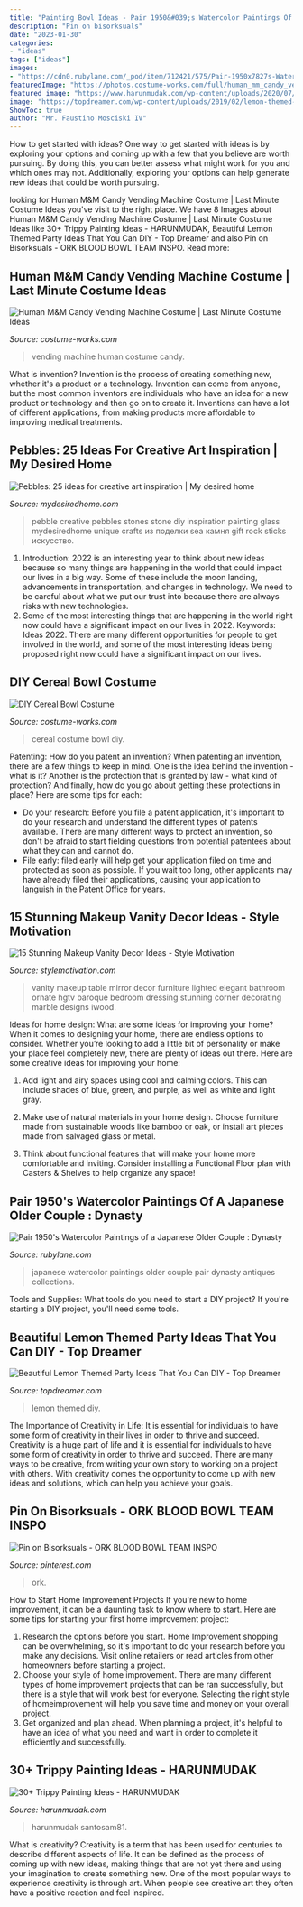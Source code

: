 ```yaml
---
title: "Painting Bowl Ideas - Pair 1950&#039;s Watercolor Paintings Of A Japanese Older Couple : Dynasty"
description: "Pin on bisorksuals"
date: "2023-01-30"
categories:
- "ideas"
tags: ["ideas"]
images:
- "https://cdn0.rubylane.com/_pod/item/712421/575/Pair-1950x7827s-Watercolor-Paintings-Japanese-Older-full-5o-2048-59-f.jpg"
featuredImage: "https://photos.costume-works.com/full/human_mm_candy_vending_machine.jpg"
featured_image: "https://www.harunmudak.com/wp-content/uploads/2020/07/trippy-painting-22-795x1024.jpg"
image: "https://topdreamer.com/wp-content/uploads/2019/02/lemon-themed-party-6.jpg"
ShowToc: true
author: "Mr. Faustino Mosciski IV"
---
```



How to get started with ideas?
One way to get started with ideas is by exploring your options and coming up with a few that you believe are worth pursuing. By doing this, you can better assess what might work for you and which ones may not. Additionally, exploring your options can help generate new ideas that could be worth pursuing.

	

		
looking for Human M&amp;M Candy Vending Machine Costume | Last Minute Costume Ideas you've visit to the right place. We have 8 Images about Human M&amp;M Candy Vending Machine Costume | Last Minute Costume Ideas like 30+ Trippy Painting Ideas - HARUNMUDAK, Beautiful Lemon Themed Party Ideas That You Can DIY - Top Dreamer and also Pin on Bisorksuals - ORK BLOOD BOWL TEAM INSPO. Read more:
		
    
## Human M&amp;M Candy Vending Machine Costume | Last Minute Costume Ideas

<img loading=lazy src="https://photos.costume-works.com/full/human_mm_candy_vending_machine.jpg" onerror="this.onerror=null;this.src='https://tse2.mm.bing.net/th?id=OIP.vGeeL8uLgpOT1cr-w2rAxwHaJ3&amp;pid=15.1';" alt="Human M&amp;M Candy Vending Machine Costume | Last Minute Costume Ideas">

_Source: costume-works.com_

>vending machine human costume candy. 

	

What is invention?
Invention is the process of creating something new, whether it's a product or a technology. Invention can come from anyone, but the most common inventors are individuals who have an idea for a new product or technology and then go on to create it. Inventions can have a lot of different applications, from making products more affordable to improving medical treatments.

    
## Pebbles: 25 Ideas For Creative Art Inspiration | My Desired Home

<img loading=lazy src="http://mydesiredhome.com/wp-content/uploads/2018/04/Pebble-art-ideas23.jpg" onerror="this.onerror=null;this.src='https://tse4.mm.bing.net/th?id=OIP.lWK_GEtYUNiO8jIII7mBwwHaIt&amp;pid=15.1';" alt="Pebbles: 25 ideas for creative art inspiration | My desired home">

_Source: mydesiredhome.com_

>pebble creative pebbles stones stone diy inspiration painting glass mydesiredhome unique crafts из поделки sea камня gift rock sticks искусство. 

	

1) Introduction: 2022 is an interesting year to think about new ideas because so many things are happening in the world that could impact our lives in a big way. Some of these include the moon landing, advancements in transportation, and changes in technology. We need to be careful about what we put our trust into because there are always risks with new technologies.
2) Some of the most interesting things that are happening in the world right now could have a significant impact on our lives in 2022. Keywords: Ideas 2022. There are many different opportunities for people to get involved in the world, and some of the most interesting ideas being proposed right now could have a significant impact on our lives.

    
## DIY Cereal Bowl Costume

<img loading=lazy src="https://photos.costume-works.com/full/cereal_bowl1.jpg" onerror="this.onerror=null;this.src='https://tse4.mm.bing.net/th?id=OIP.d6x2HNK2BN0_CvfuTlBqYQHaNC&amp;pid=15.1';" alt="DIY Cereal Bowl Costume">

_Source: costume-works.com_

>cereal costume bowl diy. 

	

Patenting: How do you patent an invention?
When patenting an invention, there are a few things to keep in mind. One is the idea behind the invention - what is it? Another is the protection that is granted by law - what kind of protection? And finally, how do you go about getting these protections in place? Here are some tips for each: 
- Do your research: Before you file a patent application, it's important to do your research and understand the different types of patents available. There are many different ways to protect an invention, so don't be afraid to start fielding questions from potential patentees about what they can and cannot do. 
- File early: filed early will help get your application filed on time and protected as soon as possible. If you wait too long, other applicants may have already filed their applications, causing your application to languish in the Patent Office for years.

    
## 15 Stunning Makeup Vanity Decor Ideas - Style Motivation

<img loading=lazy src="https://homebnc.com/homeimg/2017/02/09-makeup-vanity-ideas-homebnc.jpeg" onerror="this.onerror=null;this.src='https://tse4.mm.bing.net/th?id=OIP.NuI-ib8PWoa0y-RpRdA_0AHaKX&amp;pid=15.1';" alt="15 Stunning Makeup Vanity Decor Ideas - Style Motivation">

_Source: stylemotivation.com_

>vanity makeup table mirror decor furniture lighted elegant bathroom ornate hgtv baroque bedroom dressing stunning corner decorating marble designs iwood. 

	

Ideas for home design: What are some ideas for improving your home?
When it comes to designing your home, there are endless options to consider. Whether you’re looking to add a little bit of personality or make your place feel completely new, there are plenty of ideas out there. Here are some creative ideas for improving your home: 
1. Add light and airy spaces using cool and calming colors. This can include shades of blue, green, and purple, as well as white and light gray.

2. Make use of natural materials in your home design. Choose furniture made from sustainable woods like bamboo or oak, or install art pieces made from salvaged glass or metal.

3. Think about functional features that will make your home more comfortable and inviting. Consider installing a Functional Floor plan with Casters & Shelves to help organize any space! 


    
## Pair 1950&#039;s Watercolor Paintings Of A Japanese Older Couple : Dynasty

<img loading=lazy src="https://cdn0.rubylane.com/_pod/item/712421/575/Pair-1950x7827s-Watercolor-Paintings-Japanese-Older-full-5o-2048-59-f.jpg" onerror="this.onerror=null;this.src='https://tse2.mm.bing.net/th?id=OIP.pwvvUWGygTkhmNmH8dX6_gHaJ4&amp;pid=15.1';" alt="Pair 1950&#039;s Watercolor Paintings of a Japanese Older Couple : Dynasty">

_Source: rubylane.com_

>japanese watercolor paintings older couple pair dynasty antiques collections. 

	

Tools and Supplies: What tools do you need to start a DIY project?
If you're starting a DIY project, you'll need some tools.

    
## Beautiful Lemon Themed Party Ideas That You Can DIY - Top Dreamer

<img loading=lazy src="https://topdreamer.com/wp-content/uploads/2019/02/lemon-themed-party-6.jpg" onerror="this.onerror=null;this.src='https://tse3.mm.bing.net/th?id=OIP.kbdCZUup2xZaIqhlAfmHEwHaLG&amp;pid=15.1';" alt="Beautiful Lemon Themed Party Ideas That You Can DIY - Top Dreamer">

_Source: topdreamer.com_

>lemon themed diy. 

	

The Importance of Creativity in Life: It is essential for individuals to have some form of creativity in their lives in order to thrive and succeed.
Creativity is a huge part of life and it is essential for individuals to have some form of creativity in order to thrive and succeed. There are many ways to be creative, from writing your own story to working on a project with others. With creativity comes the opportunity to come up with new ideas and solutions, which can help you achieve your goals.

    
## Pin On Bisorksuals - ORK BLOOD BOWL TEAM INSPO

<img loading=lazy src="https://i.pinimg.com/736x/aa/31/61/aa316170d2ba051c956ca52db18cbcb6.jpg" onerror="this.onerror=null;this.src='https://tse2.mm.bing.net/th?id=OIP.QytoUTskL6jzKr0K2DsO8gHaF6&amp;pid=15.1';" alt="Pin on Bisorksuals - ORK BLOOD BOWL TEAM INSPO">

_Source: pinterest.com_

>ork. 

	

How to Start Home Improvement Projects
If you're new to home improvement, it can be a daunting task to know where to start. Here are some tips for starting your first home improvement project: 
1. Research the options before you start. Home Improvement shopping can be overwhelming, so it's important to do your research before you make any decisions. Visit online retailers or read articles from other homeowners before starting a project. 
2. Choose your style of home improvement. There are many different types of home improvement projects that can be ran successfully, but there is a style that will work best for everyone. Selecting the right style of homeimprovement will help you save time and money on your overall project. 
3. Get organized and plan ahead. When planning a project, it's helpful to have an idea of what you need and want in order to complete it efficiently and successfully.

    
## 30+ Trippy Painting Ideas - HARUNMUDAK

<img loading=lazy src="https://www.harunmudak.com/wp-content/uploads/2020/07/trippy-painting-22-795x1024.jpg" onerror="this.onerror=null;this.src='https://tse3.mm.bing.net/th?id=OIP.FG8ZJtTpIZy6bFagZ4nw3AHaJi&amp;pid=15.1';" alt="30+ Trippy Painting Ideas - HARUNMUDAK">

_Source: harunmudak.com_

>harunmudak santosam81. 

	

What is creativity?
Creativity is a term that has been used for centuries to describe different aspects of life. It can be defined as the process of coming up with new ideas, making things that are not yet there and using your imagination to create something new. One of the most popular ways to experience creativity is through art. When people see creative art they often have a positive reaction and feel inspired.

